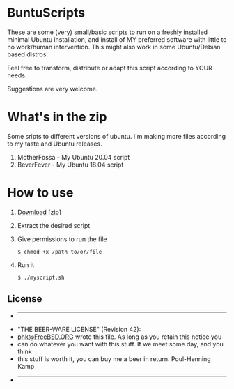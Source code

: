 BuntuScripts
===========================
These are some (very) small/basic scripts to run on a freshly installed minimal Ubuntu installation, and install of MY preferred software with little to no work/human intervention. This might also work in some Ubuntu/Debian based distros.

Feel free to transform, distribute or adapt this script according to YOUR needs.

Suggestions are very welcome.

# What's in the zip
Some sripts to different versions of ubuntu. I'm making more files according to my taste and Ubuntu releases.
1. MotherFossa - My Ubuntu 20.04 script
2. BeverFever - My Ubuntu 18.04 script

# How to use

1. [Download [zip]](https://github.com/opedromandrade/buntuscripts/archive/master.zip)
2. Extract the desired script
3. Give permissions to run the file

   `$ chmod +x /path to/or/file`

4. Run it

    `$ ./myscript.sh`


## License

 * ----------------------------------------------------------------------------
 * "THE BEER-WARE LICENSE" (Revision 42):
 * <phk@FreeBSD.ORG> wrote this file.  As long as you retain this notice you
 * can do whatever you want with this stuff. If we meet some day, and you think
 * this stuff is worth it, you can buy me a beer in return.   Poul-Henning Kamp
 * ----------------------------------------------------------------------------

